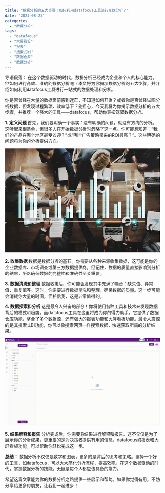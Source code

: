 ```yaml
---
title: "数据分析的五大步骤：如何利用datafocus工具进行高效分析？"
date: "2023-08-23"
categories: 
  - "数据分析"
tags: 
  - "datafocus"
  - "大屏看板"
  - "报表"
  - "搜索式bi"
  - "数据仓库"
  - "数据分析"
---
```


导语段落： 在这个数据驱动的时代，数据分析已经成为企业和个人的核心能力。但如何进行高效、准确的数据分析呢？本文将为你揭示数据分析的五大步骤，并介绍如何利用datafocus工具进行一站式的数据处理和分析。

你是否曾经在大量的数据面前感到迷茫，不知道如何开始？或者你是否曾经试图分析数据，但发现过程繁琐、效率低下？别担心，今天我将为你揭示数据分析的五大步骤，并推荐一个强大的工具——datafocus，帮助你轻松驾驭数据分析。

**1\. 定义问题** 首先，我们要明确一个事实：没有明确的问题，就没有方向的分析。这听起来很简单，但很多人在开始数据分析时忽略了这一点。你可能想知道：“我们的产品在哪个地区最受欢迎？”或“哪个广告策略带来的ROI最高？”。这些明确的问题将为你的分析提供方向。

![预测02.png](images/1658395137-02-png.png)

**2\. 收集数据** 数据是数据分析的基石。你需要从各种来源收集数据，这可能是你的企业数据库、市场调查或第三方数据提供商。但记住，数据的质量直接影响到分析的结果，所以确保数据的完整性和准确性至关重要。

**3\. 数据清洗和整理** 数据收集后，你可能会发现其中充满了噪音：缺失值、异常值、重复值等。这时，你需要进行数据清洗和整理，确保数据的质量。这一步可能会消耗你大量的时间，但相信我，这是非常值得的。

**4\. 数据探索和分析** 这是最令人兴奋的部分！你将使用各种工具和技术来发现数据背后的模式和趋势。而datafocus工具在这里将成为你的得力助手。它提供了数据仓库功能，整合了多个数据源，还有强大的报表功能和大屏看板功能。最令人震惊的是其搜索式BI功能，你可以像搜索网页一样搜索数据，快速获取所需的分析结果。

![](images/1684825811-GIF%E5%9B%BE2-14-%E5%B0%8F%E6%85%A7-%E5%8C%BB%E7%96%97.gif)

**5\. 结果解释和报告** 分析完成后，你需要将结果进行解释和报告。这不仅仅是为了展示你的分析成果，更重要的是为决策者提供有用的信息。datafocus的报表和大屏看板功能，可以帮助你轻松完成这一步。

**总结：** 数据分析不仅仅是数字和图表，更多的是背后的思考和策略。选择一个好的工具，如datafocus，可以大大简化分析流程，提高效率。在这个数据驱动的时代，掌握数据分析的技能，无疑是每个人都应该具备的能力。

希望这篇文章能为你的数据分析之路提供一些启示和帮助。如果你觉得有用，不妨分享给更多的朋友，让我们一起进步！
